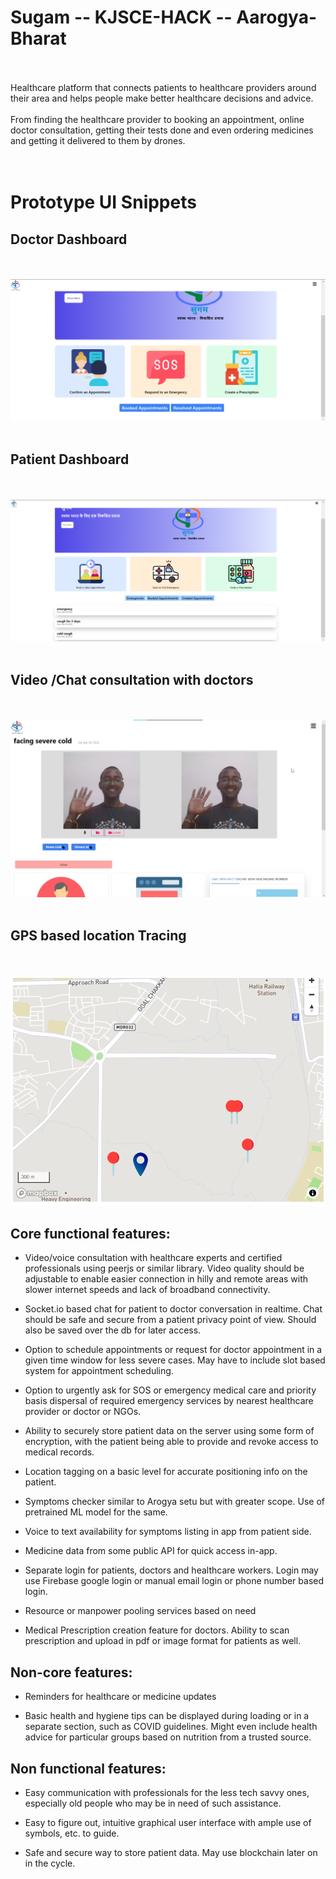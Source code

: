 # Sugam -- KJSCE-HACK -- Aarogya-Bharat
<br>  <br>
Healthcare platform that connects patients to healthcare providers around their area and helps people make better healthcare decisions and advice. 
<br> <br>
From finding the healthcare provider to booking an appointment, online doctor consultation, getting their tests done and even ordering medicines and getting it delivered to them by drones.   
<br> <br>

# Prototype UI Snippets
 
## Doctor Dashboard
<br> <br>
![ss2.png](ss1.png) 
<br> <br>

## Patient Dashboard
<br> <br>
![ss3.png](ss3.png) 
<br> <br>

## Video /Chat consultation with doctors
<br> <br>
![ss4.png](ss4.jpg) 
<br> <br>

## GPS based location Tracing 
<br> <br>
![ss2.png](ss2.png)

## Core functional features:

-   Video/voice consultation with healthcare experts and certified professionals using peerjs or similar library. Video quality should be adjustable to enable easier connection in hilly and remote areas with slower internet speeds and lack of broadband connectivity.
    
-   Socket.io based chat for patient to doctor conversation in realtime. Chat should be safe and secure from a patient privacy point of view. Should also be saved over the db for later access.
    
-   Option to schedule appointments or request for doctor appointment in a given time window for less severe cases. May have to include slot based system for appointment scheduling.
    
-   Option to urgently ask for SOS or emergency medical care and priority basis dispersal of required emergency services by nearest healthcare provider or doctor or NGOs.
    
-   Ability to securely store patient data on the server using some form of encryption, with the patient being able to provide and revoke access to medical records.
    
-   Location tagging on a basic level for accurate positioning info on the patient.
    
-   Symptoms checker similar to Arogya setu but with greater scope. Use of pretrained ML model for the same.
    
-   Voice to text availability for symptoms listing in app from patient side.
    
-   Medicine data from some public API for quick access in-app.
    
-   Separate login for patients, doctors and healthcare workers. Login may use Firebase google login or manual email login or phone number based login.
    
-   Resource or manpower pooling services based on need
    
-   Medical Prescription creation feature for doctors. Ability to scan prescription and upload in pdf or image format for patients as well.
    

  

## Non-core features:

-   Reminders for healthcare or medicine updates
    
-   Basic health and hygiene tips can be displayed during loading or in a separate section, such as COVID guidelines. Might even include health advice for particular groups based on nutrition from a trusted source.
    

## Non functional features:

-   Easy communication with professionals for the less tech savvy ones, especially old people who may be in need of such assistance.
    
-   Easy to figure out, intuitive graphical user interface with ample use of symbols, etc. to guide.
    
-   Safe and secure way to store patient data. May use blockchain later on in the cycle.


